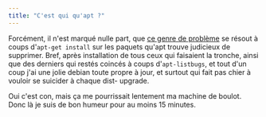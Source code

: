 ```yaml
---
title: "C'est qui qu'apt ?"
---
```


Forcément, il n'est marqué nulle part, que [ce genre de
problème](http://tinyurl.com/5ojf4) se résout à coups d'`apt-get install` sur
les paquets qu'apt trouve judicieux de supprimer. Bref, après installation de
tous ceux qui faisaient la tronche, ainsi que des derniers qui restés coincés
à coups d'`apt-listbugs`, et tout d'un coup j'ai une jolie debian toute propre
à jour, et surtout qui fait pas chier à vouloir se suicider à chaque dist-
upgrade.

Oui c'est con, mais ça me pourrissait lentement ma machine de boulot. Donc là
je suis de bon humeur pour au moins 15 minutes.

